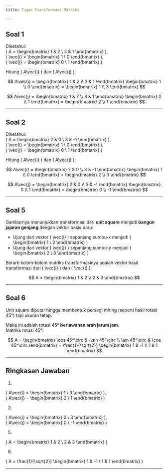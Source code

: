 ```yaml
---
title: Tugas Transformasi Matriks

---
```


## Soal 1

Diketahui:  
\( A = \begin{bmatrix} 1 & 2 \\ 3 & 1 \end{bmatrix} \),  
\( \vec{i} = \begin{bmatrix} 1 \\ 0 \end{bmatrix} \),  
\( \vec{j} = \begin{bmatrix} 0 \\ 1 \end{bmatrix} \)

Hitung \( A\vec{i} \) dan \( A\vec{j} \):

$$
A\vec{i} = \begin{bmatrix} 1 & 2 \\ 3 & 1 \end{bmatrix} \begin{bmatrix} 1 \\ 0 \end{bmatrix} = \begin{bmatrix} 1 \\ 3 \end{bmatrix}
$$

$$
A\vec{j} = \begin{bmatrix} 1 & 2 \\ 3 & 1 \end{bmatrix} \begin{bmatrix} 0 \\ 1 \end{bmatrix} = \begin{bmatrix} 2 \\ 1 \end{bmatrix}
$$

---

## Soal 2

Diketahui:  
\( A = \begin{bmatrix} 2 & 0 \\ 3 & -1 \end{bmatrix} \),  
\( \vec{i} = \begin{bmatrix} 1 \\ 0 \end{bmatrix} \),  
\( \vec{j} = \begin{bmatrix} 0 \\ 1 \end{bmatrix} \)

Hitung \( A\vec{i} \) dan \( A\vec{j} \):

$$
A\vec{i} = \begin{bmatrix} 2 & 0 \\ 3 & -1 \end{bmatrix} \begin{bmatrix} 1 \\ 0 \end{bmatrix} = \begin{bmatrix} 2 \\ 3 \end{bmatrix}
$$

$$
A\vec{j} = \begin{bmatrix} 2 & 0 \\ 3 & -1 \end{bmatrix} \begin{bmatrix} 0 \\ 1 \end{bmatrix} = \begin{bmatrix} 0 \\ -1 \end{bmatrix}
$$

---

## Soal 5

Gambarnya menunjukkan transformasi dari **unit square** menjadi **bangun jajaran genjang** dengan vektor basis baru:

- Ujung dari vektor \( \vec{i} \) sepanjang sumbu-x menjadi \( \begin{bmatrix} 1 \\ 2 \end{bmatrix} \)
- Ujung dari vektor \( \vec{j} \) sepanjang sumbu-y menjadi \( \begin{bmatrix} 2 \\ 3 \end{bmatrix} \)

Berarti kolom-kolom matriks transformasinya adalah vektor hasil transformasi dari \( \vec{i} \) dan \( \vec{j} \):

$$
A = \begin{bmatrix} 1 & 2 \\ 2 & 3 \end{bmatrix}
$$

---

## Soal 6

Unit square diputar hingga membentuk persegi miring (seperti hasil rotasi 45°) tapi ukuran tetap.

Maka ini adalah rotasi 45° **berlawanan arah jarum jam**.  
Matriks rotasi 45°:

$$
A = \begin{bmatrix}
\cos 45^\circ & -\sin 45^\circ \\
\sin 45^\circ & \cos 45^\circ
\end{bmatrix}
= \frac{1}{\sqrt{2}} \begin{bmatrix}
1 & -1 \\
1 & 1
\end{bmatrix}
$$

---

## Ringkasan Jawaban

1.  
\( A\vec{i} = \begin{bmatrix} 1 \\ 3 \end{bmatrix} \),  
\( A\vec{j} = \begin{bmatrix} 2 \\ 1 \end{bmatrix} \)

2.  
\( A\vec{i} = \begin{bmatrix} 2 \\ 3 \end{bmatrix} \),  
\( A\vec{j} = \begin{bmatrix} 0 \\ -1 \end{bmatrix} \)

5.  
\( A = \begin{bmatrix} 1 & 2 \\ 2 & 3 \end{bmatrix} \)

6.  
\( A = \frac{1}{\sqrt{2}} \begin{bmatrix} 1 & -1 \\ 1 & 1 \end{bmatrix} \)

---


